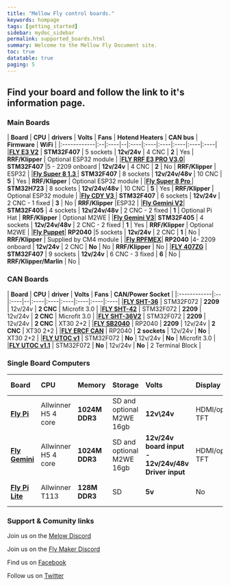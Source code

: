 ```yaml
---
title: "Mellow Fly control boards."
keywords: hompage
tags: [getting_started]
sidebar: mydoc_sidebar
permalink: supported_boards.html
summary: Welcome to the Mellow Fly Document site. 
toc: true
datatable: true
paging: 5
---
```



## Find your board and follow the link to it's information page. 

### Main Boards
<div class="datatable-begin"></div>

| **Board** | **CPU** | **drivers** | **Volts** |   **Fans** | **Hotend Heaters** | **CAN bus** | **Firmware** | **WiFi** |
|:------------|:--|:----|--|:----|:----|:----|:----|:----|:----|
|**[FLY E3 V2](/fly-e3_v2.html)** | **STM32F407** | 5 sockets | **12v/24v**  | 4 CNC |  **2** | Yes | **RRF/Klipper** | Optional ESP32 module |
|**[FLY RRF E3 PRO V3.0](/fly_rrf_e3_pro_v3.html)**| **STM32F407** |5 - 2209 onboard | **12v/24v** | 4 CNC | **2** | No | **RRF/Klipper** | ESP32 |
|**[Fly Super 8 1.3 ](/fly-super8_general.html)**| **STM32F407** | 8 sockets | **12v/24v/48v** | 10 CNC | **5** | Yes | **RRF/Klipper** | Optional ESP32 module |
|**[Fly Super 8 Pro ](/fly-super8_pro_general.html)**| **STM32H723** | 8 sockets | **12v/24v/48v** | 10 CNC | **5** | Yes | **RRF/Klipper** | Optional ESP32 module |
|**[Fly CDY V3 ](/fly-cdy_v3.html)**| **STM32F407** | 6 sockets | **12v/24v** | 2 CNC - 1 fixed | **3** | No | **RRF/Klipper** |ESP32 |
|**[Fly Gemini V2](/fly-gemini_v2_general.html)**| **STM32F405** | 4 sockets | **12v/24v/48v** | 2 CNC - 2 fixed | **1** | Optional Pi Hat | **RRF/Klipper** | Optional M2WE |
|**[Fly Gemini V3](/fly-gemini_v3_general.html)**| **STM32F405** | 4 sockets | **12v/24v/48v** | 2 CNC - 2 fixed | **1** | Yes | **RRF/Klipper** | Optional M2WE |
|**[Fly Puppet](/fly-puppet.html)**| **RP2040** |5 sockets | **12v/24v** | 2 CNC | **1** | No | **RRF/Klipper** | Supplied by CM4 module |
|**[Fly RPFMEX](/fly-rpfmex.html)**| **RP2040** |4- 2209 onboard | **12v/24v** | 2 CNC | **No** | No | **RRF/Klipper** | No |
|**[FLY 407ZG](/fly_407zg.html)** | **STM32F407** | 9 sockets | **12v/24v**  | 6 CNC  - 3 fixed |  **6** | No | **RRF/Klipper/Marlin** | No |

<div class="datatable-end"></div>

### CAN Boards
<div class="datatable-begin"></div>

| **Board** | **CPU** | **driver** | **Volts** | **Fans** | **CAN/Power Socket** | 
|:------------|:--|:----|--|:----|:----|:----|:----|:----|:----|
|**[FLY SHT-36](/fly-sht36_general.html)** | STM32F072 | **2209**  | 12v/24v |  **2 CNC** | Microfit 3.0 |
|**[FLY SHT-42](/fly-sht42_general.html)** | STM32F072 | **2209**  | 12v/24v |  **2 CNC** | Microfit 3.0 |
|**[FLY SHT-36V2](/fly-sht36_v2_general.html)** | STM32F072 | **2209**  | 12v/24v |  **2 CNC** | XT30 2+2 |
|**[FLY SB2040](/fly-sht36_v2_general.html)** | RP2040 | **2209**  | 12v/24v |  **2 CNC** | XT30 2+2 |
|**[FLY ERCF CAN](/fly-ercf_can_general.html)** | RP2040 | **2 sockets**  | 12v/24v |  **No** | XT30 2+2 |
|**[FLY UTOC v1](/fly-utoc_general.html)** | STM32F072 | **No**  | 12v/24v |  **No** | Microfit 3.0 |
|**[FLY UTOC v1.1](/fly-utoc_general.html)** | STM32F072 | **No**  | 12v/24v |  **No** | 2 Terminal Block |


<div class="datatable-end"></div>

### Single Board Computers
<div class="datatable-begin"></div>

| **Board** | **CPU** | **Memory**| **Storage** | **Volts** | **Display port** | **CAN bus** | **WiFi** | **Camera** | **USB Ports** |
|:------------|:--|:----|--|:----|:----|:----|:----|:----|:----|
|**[Fly Pi](/fly_pi_general.html)** |Allwinner H5 4 core | **1024M DDR3**  | SD and optional M2WE 16gb |  **12v\24v** | HDMI/optional TFT | **Optional Pi Hat** | Optional M2WE module | **USB Camera supported** | 4 
|**[Fly Gemini](/fly-gemini_v2_general.html)** |Allwinner H5 4 core | **1024M DDR3**  | SD and optional M2WE 16gb |  **12v/24v board input - 12v/24v/48v Driver input** | HDMI/optional TFT | **Optional Pi Hat** | Optional M2WE module | **USB Camera supported** | 4 
|**[Fly Pi Lite](/fly_pi_lite.html)** |Allwinner T113 | **128M DDR3**  | SD |  **5v** | No | **UTOC over USB** | 2.4ghz | **USB Camera supported** | 2 

<div class="datatable-end"></div>


### Support & Comunity links

   Join us on the [Melow Discord](https://discord.gg/WTfCKQk6) 

   Join us on the [Fly Maker Discord](https://discord.gg/Zy9cTTkV)

   Find us on [Facebook](https://www.facebook.com/3DMellow/)

   Follow us on [Twitter](https://twitter.com/3dmellow)